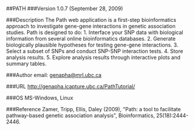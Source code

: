 ##PATH
###Version
1.0.7 (September 28, 2009)

###Description
The Path web application is a first-step bioinformatics approach to investigate gene-gene interactions in genetic association studies. Path is designed to do: 1\. Interface your SNP data with biological information from several online bioinformatics databases. 2. Generate biologically plausible hypotheses for testing gene-gene interactions. 3\. Select a subset of SNPs and conduct SNP-SNP interaction tests. 4\. Store analysis results. 5\. Explore analysis results through interactive plots and summary tables.

###Author
email: genapha@mrl.ubc.ca

###URL
http://genapha.icapture.ubc.ca/PathTutorial/

###OS
MS-Windows, Linux

###Reference
Zamer, Tripp, Ellis, Daley (2009), "Path: a tool to facilitate pathway-based genetic association analysis", Bioinformatics, 25(18):2444-2446.



